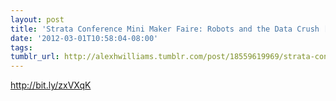```yaml
---
layout: post
title: 'Strata Conference Mini Maker Faire: Robots and the Data Crush [Video]'
date: '2012-03-01T10:58:04-08:00'
tags: 
tumblr_url: http://alexhwilliams.tumblr.com/post/18559619969/strata-conference-mini-maker-faire-robots-and-the-data
---
```

<p><a href="http://bit.ly/zxVXqK">http://bit.ly/zxVXqK</a></p>
